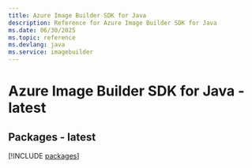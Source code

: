 ```yaml
---
title: Azure Image Builder SDK for Java
description: Reference for Azure Image Builder SDK for Java
ms.date: 06/30/2025
ms.topic: reference
ms.devlang: java
ms.service: imagebuilder
---
```

# Azure Image Builder SDK for Java - latest
## Packages - latest
[!INCLUDE [packages](image-builder-index.md)]